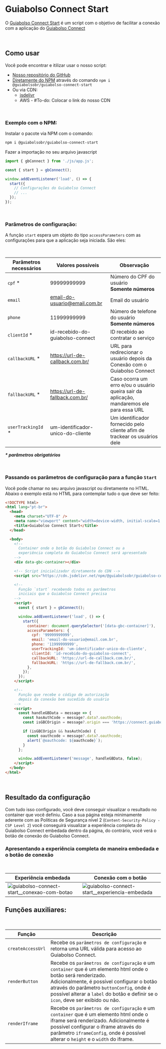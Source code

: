 # Guiabolso Connect Start

O [Guiabolso Connect Start](https://github.com/GuiaBolso/guiabolso-connect-start#readme) é um script com o objetivo de facilitar a conexão com a aplicação do [Guiabolso Connect](https://guiabolsoconnect.com.br/)

<br />

## Como usar

Você pode encontrar e itilizar usar o nosso script:

- [Nosso repositório do GitHub](https://github.com/GuiaBolso/guiabolso-connect-start#readme)
- [Diretamente do NPM](https://www.npmjs.com/package/@guiabolsobr/guiabolso-connect-start) através do comando `npm i @guiabolsobr/guiabolso-connect-start`
- Ou via CDN:
  - [jsdelivr](https://cdn.jsdelivr.net/npm/@guiabolsobr/guiabolso-connect-start@1.1.0/build/app.min.js)
  - AWS - #To-do: Colocar o link do nosso CDN

<br />

### Exemplo com o NPM:

Instalar o pacote via NPM com o comando:

```sh
npm i @guiabolsobr/guiabolso-connect-start
```

Fazer a importação no seu arquivo javascript

```javascript
import { gbConnect } from './js/app.js';

const { start } = gbConnect();

window.addEventListener('load', () => {
  start({
    // Configurações do Guiabolso Connect
    // ...
  });
});
```

<br />

### Parâmetros de configuração:

A função `start` espera um objeto do tipo `accessParameters` com as configurações para que a aplicação seja iniciada. São eles:

<br />

| Parâmetros necessários | Valores possíveis                 | Observação                                                                                |
| ---------------------- | --------------------------------- | ----------------------------------------------------------------------------------------- |
| `cpf` \*               | 99999999999                       | Número do CPF do usuário<br />**Somente números**                                         |
| `email`                | email-do-usuario@email.com.br     | Email do usuário                                                                          |
| `phone`                | 11999999999                       | Número de telefone do usuário<br />**Somente números**                                    |
| `clientId` \*          | id-recebido-do-guiabolso-connect  | ID recebido ao contratar o serviço                                                        |
| `callbackURL` \*       | https://url-de-callback.com.br/   | URL para redirecionar o usuário depois da Conexão com o Guiabolso Connect                 |
| `fallbackURL` \*       | https://url-de-fallback.com.br/   | Caso ocorra um erro e/ou o usuário queira sair da aplicação, mandaremos ele para essa URL |
| `userTrackingId` \*    | um-identificador-unico-do-cliente | Um identificador fornecido pelo cliente afim de trackear os usuários dele                 |

**_\* parâmetros obrigatórios_**

<br />

### Passando os parâmetros de configuração para a função `Start`

Você pode chamar no seu arquivo javascript ou diretamente no HTML.
Abaixo o exemplo está no HTML para contemplar tudo o que deve ser feito:

```html
<!DOCTYPE html>
<html lang="pt-br">
  <head>
    <meta charset="UTF-8" />
    <meta name="viewport" content="width=device-width, initial-scale=1.0" />
    <title>Guiabolso Connect Start</title>
  </head>

  <body>
    <!--
      Container onde o botão do Guiabolso Connect ou a
      experiência completa do Guiabolso Connect será apresentado
    -->
    <div data-gbc-container></div>

    <!-- Script inicializador diretamente do CDN -->
    <script src="https://cdn.jsdelivr.net/npm/@guiabolsobr/guiabolso-connect-start@1.1.0/build/app.min.js"></script>

    <!--
      Função `start` recebendo todos os parâmetros
      iniciais que o Guiabolso Connect precisa
    -->
    <script>
      const { start } = gbConnect();

      window.addEventListener('load', () => {
        start({
          container: document.querySelector('[data-gbc-container]'),
          accessParameters: {
            cpf: '99999999999',
            email: 'email-do-usuario@email.com.br',
            phone: '11999999999',
            userTrackingId: 'um-identificador-unico-do-cliente',
            clientId: 'id-recebido-do-guiabolso-connect',
            callbackURL: 'https://url-de-callback.com.br/',
            fallbackURL: 'https://url-de-fallback.com.br/',
          },
        });
      });
    </script>

    <!--
      Função que recebe o código de autorização
      depois da conexão bem sucedida do usuário
    -->
    <script>
      const handleGBData = message => {
        const hasAuthCode = message?.data?.oauthcode;
        const isGBCOrigin = message?.origin === 'https://connect.guiabolso.com.br;

        if (isGBCOrigin && hasAuthCode) {
          const oauthcode = message?.data?.oauthcode;
          alert(`@oauthcode: ${oauthcode}`);
        }
      };

      window.addEventListener('message', handleGBData, false);
    </script>
  </body>
</html>
```

<br />

## Resultado da configuração

Com tudo isso configurado, você deve conseguir visualizar o resultado no container que você definiu.
Caso a sua página esteja minimamente aderente com as Políticas de Segurança nível 2 (`Content-Security-Policy - CSP Level 2`) você conseguirá visualizar a experiência completa do Guiabolso Connect embedada dentro da página, do contrário, você verá o botão de conexão do Guiabolso Connect.

### Apresentando a experiência completa de maneira embedada e o botão de conexão

<br />

<!-- prettier-ignore -->
| Experiência embedada | Conexão com o botão |
| -------------------- | ------------------- |
| ![guiabolso-connect-start__conexao-com-botao](https://user-images.githubusercontent.com/3269950/107272829-07b05000-6a2d-11eb-8acf-d17d321b96f0.gif) | ![guiabolso-connect-start__experiencia-embedada](https://user-images.githubusercontent.com/3269950/107272838-0b43d700-6a2d-11eb-8835-c32c53c0235c.gif) |

## Funções auxiliares:

<br />

<!-- prettier-ignore -->
| Função            | Descrição                                                                                         |
| ----------------- | ------------------------------------------------------------------------------------------------- |
| `createAccessUrl` | Recebe os `parâmetros de configuração` e retorna uma URL válida para acesso ao Guiabolso Connect. |
| `renderButton`    | Recebe os `parâmetros de configuração` e um `container` que é um elemento html onde o botão será renderizado.<br />Adicionalmente, é possível configurar o botão através do parâmetro `buttonConfig`, onde é possível alterar a `label` do botão e definir se o `icon`, deve ser exibido ou não. |
| `renderIframe`    | Recebe os `parâmetros de configuração` e um `container` que é um elemento html onde o iframe será renderizado. Adicionalmente é possível configurar o iframe através do parâmetro `iframeConfig`, onde é possível alterar o `height` e o `width` do iframe. |
